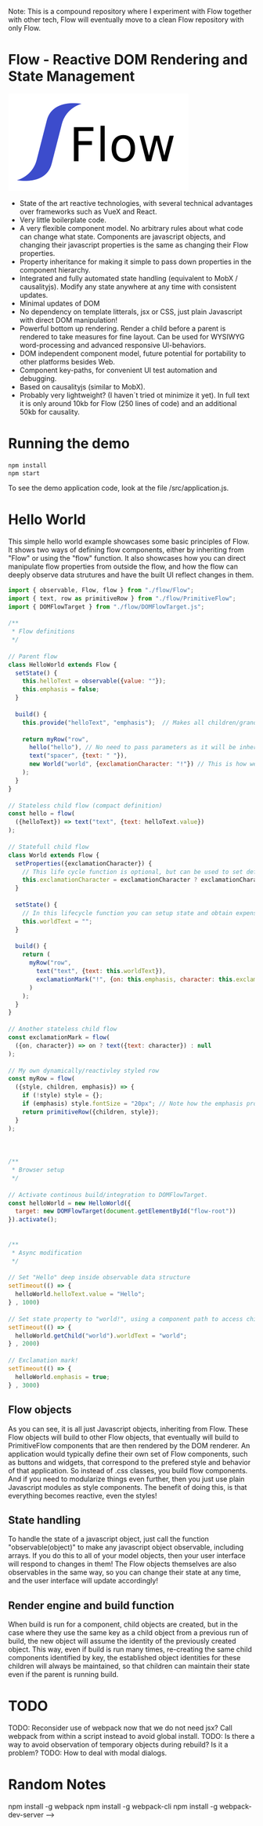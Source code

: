 Note: This is a compound repository where I experiment with Flow together with other tech, Flow will eventually move to a clean Flow repository with only Flow. 

# Flow - Reactive DOM Rendering and State Management

![Alt text](/src/flow/flow.PNG?raw=true "Flow Logotype")

* State of the art reactive technologies, with several technical advantages over frameworks such as VueX and React. 
* Very little boilerplate code. 
* A very flexible component model. No arbitrary rules about what code can change what state. Components are javascript objects, and changing their javascript properties is the same as changing their Flow properties. 
* Property inheritance for making it simple to pass down properties in the component hierarchy.  
* Integrated and fully automated state handling (equivalent to MobX / causalityjs). Modify any state anywhere at any time with consistent updates.
* Minimal updates of DOM
* No dependency on template litterals, jsx or CSS, just plain Javascript with direct DOM manipulation! 
* Powerful bottom up rendering. Render a child before a parent is rendered to take measures for fine layout. Can be used for WYSIWYG word-processing and advanced responsive UI-behaviors.  
* DOM independent component model, future potential for portability to other platforms besides Web. 
* Component key-paths, for convenient UI test automation and debugging.
* Based on causalityjs (similar to MobX).  
* Probably very lightweight? (I haven´t tried ot minimize it yet). In full text it is only around 10kb for Flow (250 lines of code) and an additional 50kb for causality. 


# Running the demo

```console
npm install
npm start
```
To see the demo application code, look at the file /src/application.js.


# Hello World

This simple hello world example showcases some basic principles of Flow. It shows two ways of defining flow components, either by inheriting from "Flow" or using the "flow" function. It also showcases how you can direct manipulate flow properties from outside the flow, and how the flow can deeply observe data strutures and have the built UI reflect changes in them. 


```js
import { observable, Flow, flow } from "./flow/Flow";
import { text, row as primitiveRow } from "./flow/PrimitiveFlow";
import { DOMFlowTarget } from "./flow/DOMFlowTarget.js";

/**
 * Flow definitions
 */

// Parent flow
class HelloWorld extends Flow {
  setState() {
    this.helloText = observable({value: ""});
    this.emphasis = false; 
  }

  build() {
    this.provide("helloText", "emphasis");  // Makes all children/grandchildren inherit the helloText and emphasis properties! 

    return myRow("row", 
      hello("hello"), // No need to pass parameters as it will be inherited.
      text("spacer", {text: " "}),
      new World("world", {exclamationCharacter: "!"}) // This is how we create child flow components with a key "world" and pass them properties.
    );
  }
}

// Stateless child flow (compact definition)
const hello = flow(
  ({helloText}) => text("text", {text: helloText.value})
);

// Statefull child flow
class World extends Flow {
  setProperties({exclamationCharacter}) {
    // This life cycle function is optional, but can be used to set default values for properties.
    this.exclamationCharacter = exclamationCharacter ? exclamationCharacter : "?";
  }

  setState() {
    // In this lifecycle function you can setup state and obtain expensive resources.
    this.worldText = "";
  }

  build() {
    return (
      myRow("row",
        text("text", {text: this.worldText}),
        exclamationMark("!", {on: this.emphasis, character: this.exclamationCharacter})
      )
    );
  }
}

// Another stateless child flow
const exclamationMark = flow(
  ({on, character}) => on ? text({text: character}) : null
);

// My own dynamically/reactivley styled row
const myRow = flow(
  ({style, children, emphasis}) => {
    if (!style) style = {};
    if (emphasis) style.fontSize = "20px"; // Note how the emphasis property is provided/inherited from the root component. 
    return primitiveRow({children, style});
  }
);



/**
 * Browser setup
 */

// Activate continous build/integration to DOMFlowTarget.
const helloWorld = new HelloWorld({
  target: new DOMFlowTarget(document.getElementById("flow-root")) 
}).activate();


/**
 * Async modification
 */

// Set "Hello" deep inside observable data structure
setTimeout(() => {
  helloWorld.helloText.value = "Hello";
} , 1000)

// Set state property to "world!", using a component path to access child component.
setTimeout(() => {
  helloWorld.getChild("world").worldText = "world";
} , 2000)

// Exclamation mark!
setTimeout(() => {
  helloWorld.emphasis = true;
} , 3000)
```

## Flow objects
As you can see, it is all just Javascript objects, inheriting from Flow. These Flow objects will build to other Flow objects, that eventually will build to PrimitiveFlow components that are then rendered by the DOM renderer. An application would typically define their own set of Flow components, such as buttons and widgets, that correspond to the prefered style and behavior of that application. So instead of .css classes, you build flow components. And if you need to modularize things even further, then you just use plain Javascript modules as style components. The benefit of doing this, is that everything becomes reactive, even the styles!

## State handling
To handle the state of a javascript object, just call the function "observable(object)" to make any javascript object observable, including arrays. If you do this to all of your model objects, then your user interface will respond to changes in them! The Flow objects themselves are also observables in the same way, so you can change their state at any time, and the user interface will update accordingly!  

## Render engine and build function
When build is run for a component, child objects are created, but in the case where they use the same key as a child object from a previous run of build, the new object will assume the identity of the previously created object. This way, even if build is run many times, re-creating the same child components identified by key, the established object identities for these children will always be maintained, so that children can maintain their state even if the parent is running build.  

# TODO
TODO: Reconsider use of webpack now that we do not need jsx? Call webpack from within a script instead to avoid global install. 
TODO: Is there a way to avoid observation of temporary objects during rebuild? Is it a problem?
TODO: How to deal with modal dialogs.

# Random Notes
npm install -g webpack
npm install -g webpack-cli
npm install -g webpack-dev-server -->